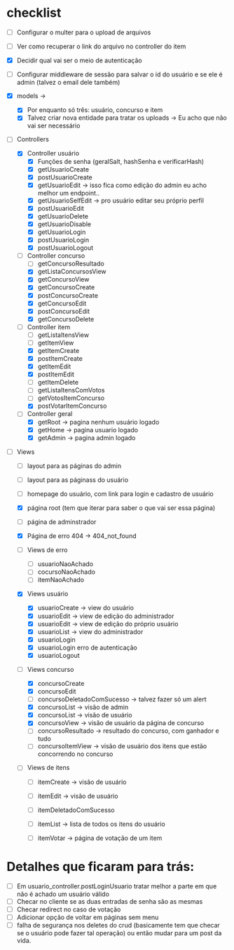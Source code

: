 # checklist
- [ ] Configurar o multer para  o upload de arquivos
- [ ] Ver como recuperar o link do arquivo no controller do item
- [x] Decidir qual vai ser o meio de autenticação
- [ ] Configurar middleware de sessão para salvar o id do usuário e se
    ele é admin (talvez o email dele também)

- [x] models -> 
    - [x] Por enquanto só três: usuário, concurso e item
    - [x] Talvez criar nova entidade para tratar os uploads -> Eu acho que não vai ser necessário

- [ ] Controllers
    - [x] Controller usuário
        - [x] Funções de senha (geralSalt, hashSenha e verificarHash)
        - [x] getUsuarioCreate 
        - [x] postUsuarioCreate 
        - [x] getUsuarioEdit -> isso fica como edição do admin eu acho melhor um endpoint..
        - [x] getUsuarioSelfEdit -> pro usuário editar seu próprio perfil
        - [x] postUsuarioEdit
        - [x] getUsuarioDelete
        - [x] getUsuarioDisable
        - [x] getUsuarioLogin
        - [x] postUsuarioLogin
        - [x] postUsuarioLogout

    - [ ] Controller concurso
        - [ ] getConcursoResultado
        - [x] getListaConcursosView
        - [x] getConcursoView
        - [x] getConcursoCreate
        - [x] postConcursoCreate
        - [x] getConcursoEdit
        - [x] postConcursoEdit
        - [x] getConcursoDelete

    - [ ] Controller item
        - [ ] getListaItensView
        - [ ] getItemView
        - [x] getItemCreate
        - [x] postItemCreate
        - [x] getItemEdit
        - [x] postItemEdit
        - [ ] getItemDelete
        - [ ] getListaItensComVotos
        - [ ] getVotosItemConcurso
        - [x] postVotarItemConcurso

    - [ ] Controller geral
        - [x] getRoot -> pagina nenhum usuário logado
        - [x] getHome -> pagina usuario logado
        - [x] getAdmin -> pagina admin logado

- [ ] Views
    - [ ] layout para as páginas do admin
    - [ ] layout para as páginass do usuário
    - [ ] homepage do usuário, com link para login e cadastro de usuário
    - [x] página root (tem que iterar para saber o que vai ser essa página)
    - [ ] página de adminstrador
    - [x] Página de erro 404 -> 404_not_found

    - [ ] Views de erro
        - [ ] usuarioNaoAchado
        - [ ] cocursoNaoAchado
        - [ ] itemNaoAchado

    - [x] Views usuário
        - [x] usuarioCreate -> view do usuário
        - [x] usuarioEdit -> view de edição do administrador
        - [x] usuarioEdit -> view de edição do próprio usuário
        - [x] usuarioList -> view do administrador
        - [x] usuarioLogin
        - [x] usuarioLogin erro de autenticação
        - [x] usuarioLogout

    - [ ] Views concurso
        - [x] concursoCreate
        - [x] concursoEdit
        - [ ] concursoDeletadoComSucesso -> talvez fazer só um alert
        - [x] concursoList -> visão de admin
        - [x] concursoList -> visão de usuário
        - [x] concursoView -> visão de usuário da página de concurso
        - [ ] concursoResultado -> resultado do concurso, com ganhador e tudo
        - [ ] concursoItemView -> visão de usuário dos itens que estão concorrendo no concurso

    - [ ] Views de itens
        - [ ] itemCreate -> visão de usuário
        - [ ] itemEdit -> visão de usuário
        - [ ] itemDeletadoComSucesso
        - [ ] itemList -> lista de todos os itens do usuário
        - [ ] itemVotar -> página de votação de um item


# Detalhes que ficaram para trás:
- [ ] Em usuario_controller.postLoginUsuario tratar melhor a parte em
    que não é achado um usuário válido
- [ ] Checar no cliente se as duas entradas de senha são as mesmas
- [ ] Checar redirect no caso de votação
- [ ] Adicionar opção de voltar em páginas sem menu
- [ ] falha de segurança nos deletes do crud (basicamente tem que checar se o usuário pode fazer tal operação) ou então mudar para um post da vida.

